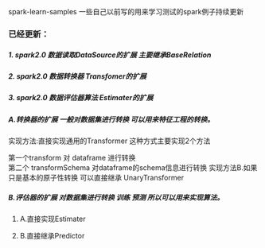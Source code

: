 spark-learn-samples
一些自己以前写的用来学习测试的spark例子持续更新
### 已经更新：


##### 1. spark2.0 数据读取DataSource的扩展 主要继承BaseRelation
##### 2. spark2.0 数据转换器 Transfomer的扩展
##### 3. spark2.0 数据评估器算法 Estimater的扩展


##### A.转换器的扩展  一般对数据集进行转换 可以用来特征工程的转换。

实现方法:直接实现通用的Transformer
这种方式主要实现2个方法 

第一个transform 对 dataframe 进行转换  
第二个 transformSchema 对dataframe的schema信息进行转换 
实现方法B.如果只是基本的原子性转换 可以直接继承 UnaryTransformer
##### B.评估器的扩展  对数据集进行转换 训练 预测 所以可以用来实现算法。 

1. A.直接实现Estimater 

2. B.直接继承Predictor 







